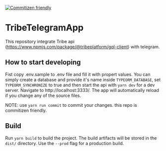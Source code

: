 [![Commitizen friendly](https://img.shields.io/badge/commitizen-friendly-brightgreen.svg)](http://commitizen.github.io/cz-cli/)

# TribeTelegramApp

This repository integrate Tribe api (https://www.npmjs.com/package/@tribeplatform/gql-client) with telegram.

## How to start developing

Fist copy .env.sample to .env file and fill it with propert values. You can simply create a database and provide it's name inside `TYPEORM_DATABASE`, set `TYPEORM_SYNCHRONIZE` to true and then start the api with `yarn dev` for a dev server. Navigate to http://localhost:3333/. The app will automatically reload if you change any of the source files.

NOTE: use `yarn run commit` to commit your changes. this repo is commitizen friendly.

## Build

Run `yarn build` to build the project. The build artifacts will be stored in the `dist/` directory. Use the `--prod` flag for a production build.
